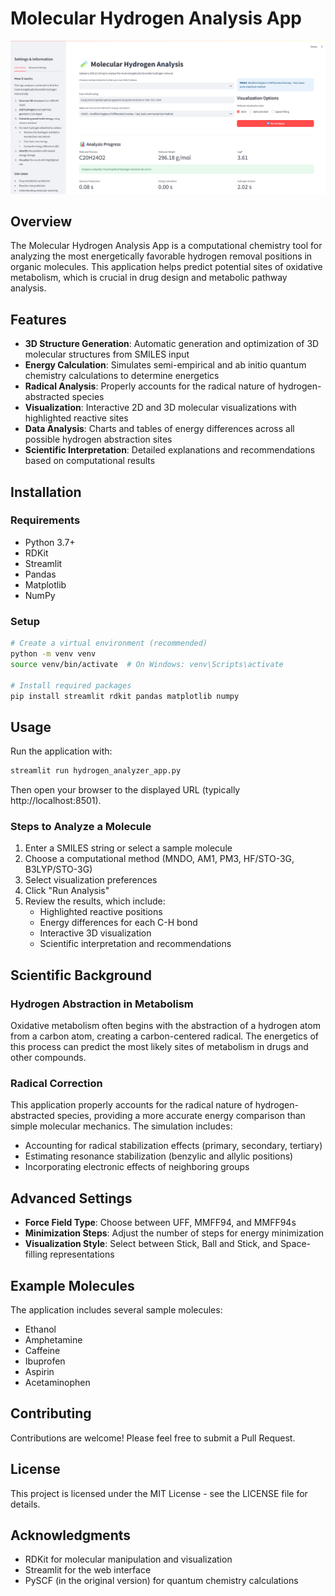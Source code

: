 # Molecular Hydrogen Analysis App

![App Screenshot](https://github.com/agiani99/OxMet/blob/main/screenshot.png)

## Overview

The Molecular Hydrogen Analysis App is a computational chemistry tool for analyzing the most energetically favorable hydrogen removal positions in organic molecules. This application helps predict potential sites of oxidative metabolism, which is crucial in drug design and metabolic pathway analysis.

## Features

- **3D Structure Generation**: Automatic generation and optimization of 3D molecular structures from SMILES input
- **Energy Calculation**: Simulates semi-empirical and ab initio quantum chemistry calculations to determine energetics
- **Radical Analysis**: Properly accounts for the radical nature of hydrogen-abstracted species
- **Visualization**: Interactive 2D and 3D molecular visualizations with highlighted reactive sites
- **Data Analysis**: Charts and tables of energy differences across all possible hydrogen abstraction sites
- **Scientific Interpretation**: Detailed explanations and recommendations based on computational results

## Installation

### Requirements

- Python 3.7+
- RDKit
- Streamlit
- Pandas
- Matplotlib
- NumPy

### Setup

```bash
# Create a virtual environment (recommended)
python -m venv venv
source venv/bin/activate  # On Windows: venv\Scripts\activate

# Install required packages
pip install streamlit rdkit pandas matplotlib numpy
```

## Usage

Run the application with:

```bash
streamlit run hydrogen_analyzer_app.py
```

Then open your browser to the displayed URL (typically http://localhost:8501).

### Steps to Analyze a Molecule

1. Enter a SMILES string or select a sample molecule
2. Choose a computational method (MNDO, AM1, PM3, HF/STO-3G, B3LYP/STO-3G)
3. Select visualization preferences
4. Click "Run Analysis"
5. Review the results, which include:
   - Highlighted reactive positions
   - Energy differences for each C-H bond
   - Interactive 3D visualization
   - Scientific interpretation and recommendations

## Scientific Background

### Hydrogen Abstraction in Metabolism

Oxidative metabolism often begins with the abstraction of a hydrogen atom from a carbon atom, creating a carbon-centered radical. The energetics of this process can predict the most likely sites of metabolism in drugs and other compounds.

### Radical Correction

This application properly accounts for the radical nature of hydrogen-abstracted species, providing a more accurate energy comparison than simple molecular mechanics. The simulation includes:

- Accounting for radical stabilization effects (primary, secondary, tertiary)
- Estimating resonance stabilization (benzylic and allylic positions)
- Incorporating electronic effects of neighboring groups

## Advanced Settings

- **Force Field Type**: Choose between UFF, MMFF94, and MMFF94s
- **Minimization Steps**: Adjust the number of steps for energy minimization
- **Visualization Style**: Select between Stick, Ball and Stick, and Space-filling representations

## Example Molecules

The application includes several sample molecules:
- Ethanol
- Amphetamine
- Caffeine
- Ibuprofen
- Aspirin
- Acetaminophen

## Contributing

Contributions are welcome! Please feel free to submit a Pull Request.

## License

This project is licensed under the MIT License - see the LICENSE file for details.

## Acknowledgments

- RDKit for molecular manipulation and visualization
- Streamlit for the web interface
- PySCF (in the original version) for quantum chemistry calculations
